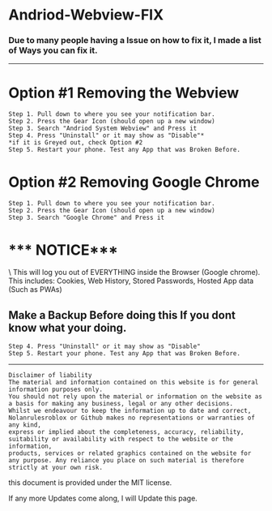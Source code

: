 # Andriod-Webview-FIX
### Due to many people having a Issue on how to fix it, I made a list of Ways you can fix it.
---

# Option #1 Removing the Webview
```
Step 1. Pull down to where you see your notification bar.
Step 2. Press the Gear Icon (should open up a new window)
Step 3. Search "Andriod System Webview" and Press it
Step 4. Press "Uninstall" or it may show as "Disable"*
*if it is Greyed out, check Option #2
Step 5. Restart your phone. Test any App that was Broken Before.
```

# Option #2 Removing Google Chrome 
```
Step 1. Pull down to where you see your notification bar.
Step 2. Press the Gear Icon (should open up a new window)
Step 3. Search "Google Chrome" and Press it
```
<h1>*** NOTICE***</h1> \
This will log you out of EVERYTHING inside the Browser (Google chrome). This includes: Cookies, Web History, Stored Passwords, Hosted App data (Such as PWAs)

<h2>Make a Backup Before doing this If you dont know what your doing.</h2>

```
Step 4. Press "Uninstall" or it may show as "Disable"
Step 5. Restart your phone. Test any App that was Broken Before.
```
---
```
Disclaimer of liability
The material and information contained on this website is for general information purposes only.
You should not rely upon the material or information on the website as a basis for making any business, legal or any other decisions.
Whilst we endeavour to keep the information up to date and correct, Nolanrulesroblox or Github makes no representations or warranties of any kind,
express or implied about the completeness, accuracy, reliability, suitability or availability with respect to the website or the information,
products, services or related graphics contained on the website for any purpose. Any reliance you place on such material is therefore strictly at your own risk.
```

this document is provided under the MIT license.

If any more Updates come along, I will Update this page.
